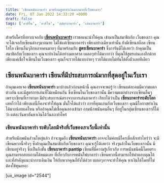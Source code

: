 ```yaml
---
title: 'เซียนพนันบาคาร่า มาพร้อมสูตรทำเงินมากมายที่เว็บของเรา'
date: Fri, 07 Jan 2022 14:33:20 +0000
draft: false
tags: ['คาสิโน', 'คาสิโน', 'สมัครบาคาร่า', 'เล่นบาคาร่า']
---
```


สำหรับใครที่อยากเจอกับ [**เซียนพนันบาคาร่า**](/archives/) เราขอแนะนำให้คุณ เข้ามาเป็นสมาชิกกับ เว็บของเรา คุณจะได้เจอกับเซียนต่างๆมากมาย ไม่ใช่แค่เซียนบาคาร่า เพียงอย่างเดียวเท่านั้น ยังมีเซียนสล็อต เซียนไฮโล เซียนอื่นๆอีกหลายคนมากๆ ที่มาพร้อมกับ **สูตรเซียนบาคาร่า** ซึ่งการันตีได้เลยว่า ถ้าคุณเป็นสมาชิกกับเว็บของเรา คุณจะทำเงินได้อย่างมหาศาล เผลอๆทำได้มากกว่า ที่คุณใช้สูตรเล่นเองอีกด้วย เพียงแค่เชื่อใจเซียนในเว็บของเรา คุณก็จะรวยได้แบบง่ายๆ รวยได้แบบไม่ทันได้ตั้งตัวเลยทีเดียว

**เซียนพนันบาคาร่า เซียนที่มีประสบการณ์มากที่สุดอยู่ในเว็บเรา**
---------------------------------------------------------------

ถ้าคุณเคยเจอ **เซียนพนันบาคาร่า** มาบ้างแล้วก่อนหน้านี้ คุณอาจจะพอรู้ว่า เซียนแต่ละคนมีความแตกต่างกัน และมีสูตรการเล่นที่ไม่เหมือนกัน ซึ่งเซียนในเว็บของเรานั้น มีความแตกต่างจากเซียนอื่นๆ เพราะเซียนที่เราหามา มีประสบการณ์ตรงจากการเล่นบาคาร่า เรียกได้ว่าเป็น **เซียนบาคาร่าระดับโลก** เลยก็ว่าได้ เพียงแค่นี้ก็คงจะทำให้คุณ มั่นใจได้แล้วว่า การที่คุณเล่นกับเว็บของเรา คุณมีโอกาสทำเงินได้มากน้อยแค่ไหน หรือถ้าคุณไม่เชื่อคุณลองเข้ามา ถามนักพนันคนอื่นๆ ที่อยู่ในกลุ่มเซียนของเราก็ได้ว่า แต่ละวันพากันหาเงินได้วันละเท่าไหร่

### **เซียนพนันบาคาร่า ระดับโลกมีจริงที่เว็บของเราเว็บนี้เท่านั้น**

สำหรับนักพนันส่วนใหญ่แล้ว ถ้าจะพูดถึง **เซียนพนันบาคาร่า** อาจจะไม่ค่อยมีใครเชื่อสักเท่าไหร่ว่า จะมีเซียนพวกนี้จริงๆ ซึ่งถ้าคุณเป็นสมาชิกกับเว็บของเรา คุณจะรู้ได้เลยว่า จริงๆแล้วในเว็บของเรานั้น มีเซียนอยู่จริงๆ ซึ่งเป็นถึงขั้น **เซียนบาคาร่า** **pantip** เซียนที่มีความรู้เกี่ยวกับ การพนันชนิดนี้โดยตรง คุณสามารถสอบถามได้หมดเลย ที่เกี่ยวกับการพนันไพ่บาคาร่า เซียนพวกนี้สามารถให้คำตอบคุณได้ และที่สำคัญแนะนำการเดินเงิน ให้กับพวกคุณก็ยังได้ด้วย เผลอๆอาจจะทำให้คุณ หาเงินได้โดยที่ไม่ต้องใช้ทุนเยอะ

\[ux\_image id="2544"\]